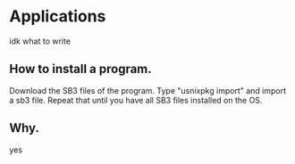 # Applications
idk what to write
## How to install a program.
Download the SB3 files of the program. Type "usnixpkg import" and import a sb3 file. Repeat that until you have all SB3 files installed on the OS.
## Why.
yes
